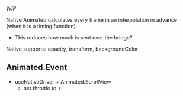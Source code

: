 _WIP_

Native Animated calculates every frame in an interpolation in advance (when it is a timing function).
  - This reduces how much is sent over the bridge?

Native supports: opacity, transform, backgroundColor

## Animated.Event
- useNativeDriver + Animated.ScrollView
  - set throttle to `1`
